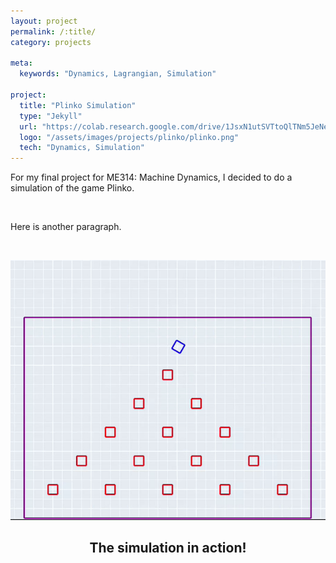 ```yaml
---
layout: project
permalink: /:title/
category: projects

meta:
  keywords: "Dynamics, Lagrangian, Simulation"

project:
  title: "Plinko Simulation"
  type: "Jekyll"
  url: "https://colab.research.google.com/drive/1JsxN1utSVTtoQlTNm5JeNeB9-wt4vswf?usp=sharing"
  logo: "/assets/images/projects/plinko/plinko.png"
  tech: "Dynamics, Simulation"
---
```





<p>For my final project for ME314: Machine Dynamics, I decided to do a simulation of the game Plinko.</p> 

<br>

<p>Here is another paragraph.</p>
<br>

![Description](/assets/images/projects/plinko/cropped.gif)
<center><h2>The simulation in action!</h2></center>


<br><br>

